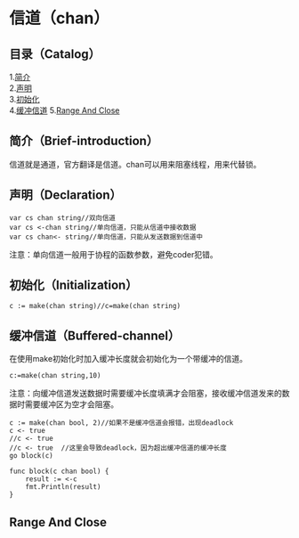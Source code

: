 # 信道（chan）
## 目录（Catalog）
1.[简介](#简介brief-introduction)</br>
2.[声明](#声明declaration)</br>
3.[初始化](#初始化initialization)</br>
4.[缓冲信道](#缓冲信道buffered-channel)
5.[Range And Close](#rangeandclose)
## 简介（Brief-introduction）
信道就是通道，官方翻译是信道。chan可以用来阻塞线程，用来代替锁。
## 声明（Declaration）
```
var cs chan string//双向信道
var cs <-chan string//单向信道，只能从信道中接收数据
var cs chan<- string//单向信道，只能从发送数据到信道中
```
注意：单向信道一般用于协程的函数参数，避免coder犯错。
## 初始化（Initialization）
```
c := make(chan string)//c=make(chan string)
```
## 缓冲信道（Buffered-channel）
在使用make初始化时加入缓冲长度就会初始化为一个带缓冲的信道。
```
c:=make(chan string,10)
```
注意：向缓冲信道发送数据时需要缓冲长度填满才会阻塞，接收缓冲信道发来的数据时需要缓冲区为空才会阻塞。
```
c := make(chan bool, 2)//如果不是缓冲信道会报错，出现deadlock
c <- true
//c <- true
//c <- true  //这里会导致deadlock，因为超出缓冲信道的缓冲长度
go block(c)

func block(c chan bool) {
	result := <-c
	fmt.Println(result)
}
```
## Range And Close
